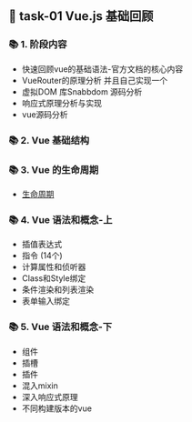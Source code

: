 ## &#x1F964; task-01 Vue.js 基础回顾

### &#x1F4DA; 1. 阶段内容
  - 快速回顾vue的基础语法-官方文档的核心内容
  - VueRouter的原理分析  并且自己实现一个 
  - 虚拟DOM 库Snabbdom 源码分析
  - 响应式原理分析与实现
  - vue源码分析

### &#x1F4DA; 2. Vue 基础结构

### &#x1F4DA; 3. Vue 的生命周期
  - [生命周期](https://cn.vuejs.org/v2/guide/instance.html#%E7%94%9F%E5%91%BD%E5%91%A8%E6%9C%9F%E5%9B%BE%E7%A4%BA)

### &#x1F4DA; 4. Vue 语法和概念-上
  - 插值表达式
  - 指令 (14个)
  - 计算属性和侦听器
  - Class和Style绑定
  - 条件渲染和列表渲染
  - 表单输入绑定

### &#x1F4DA; 5. Vue 语法和概念-下
  - 组件
  - 插槽
  - 插件
  - 混入mixin
  - 深入响应式原理
  - 不同构建版本的vue
